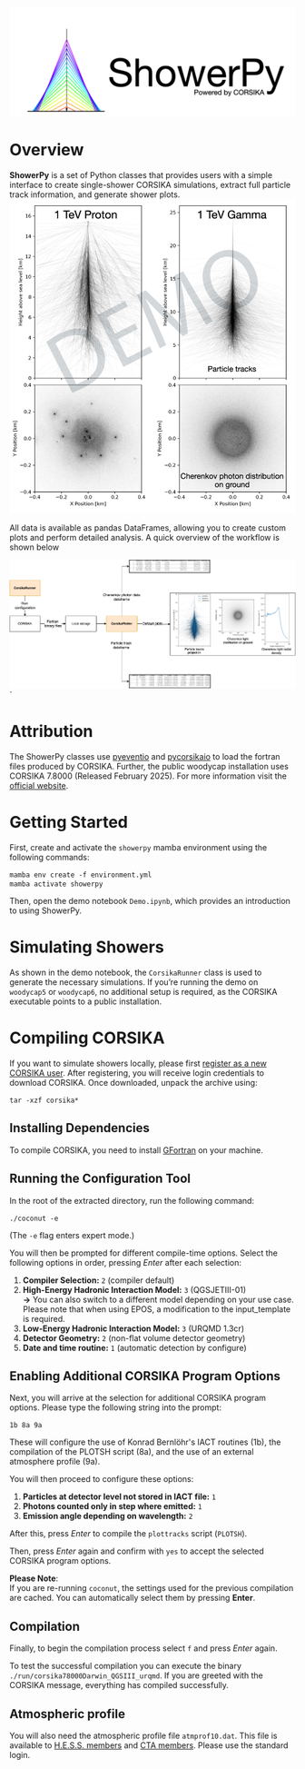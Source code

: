 ![ShowerPy Logo](media/showerpy_logo.png)
# Overview  

**ShowerPy** is a set of Python classes that provides users with a simple interface to create single-shower CORSIKA simulations, extract full particle track information, and generate shower plots.  
![Shower Image](media/shower_plots.png)  

All data is available as pandas DataFrames, allowing you to create custom plots and perform detailed analysis. A quick overview of the workflow is shown below 

![software flowchart](media/software_flowchart.drawio.svg)
`
# Attribution 
The ShowerPy classes use [pyeventio](https://github.com/cta-observatory/pyeventio) and [pycorsikaio](https://github.com/cta-observatory/pycorsikaio) to load the fortran files produced by CORSIKA. Further, the public woodycap installation uses CORSIKA 7.8000 (Released February 2025). For more information visit the [official website](https://www.iap.kit.edu/corsika/99.php). 
# Getting Started  

First, create and activate the `showerpy` mamba environment using the following commands:
```shell 
mamba env create -f environment.yml
mamba activate showerpy
```
Then, open the demo notebook `Demo.ipynb`, which provides an introduction to using ShowerPy.

# Simulating Showers
As shown in the demo notebook, the `CorsikaRunner` class is used to generate the necessary simulations. If you’re running the demo on `woodycap5` or `woodycap6`, no additional setup is required, as the CORSIKA executable points to a public installation.

# Compiling CORSIKA 

If you want to simulate showers locally, please first [register as a new CORSIKA user](https://www.iap.kit.edu/corsika/79.php). After registering, you will receive login credentials to download CORSIKA. Once downloaded, unpack the archive using:

```shell
tar -xzf corsika*
```

## Installing Dependencies

To compile CORSIKA, you need to install [GFortran](https://fortran-lang.org/learn/os_setup/install_gfortran/) on your machine.

## Running the Configuration Tool

In the root of the extracted directory, run the following command:
```shell
./coconut -e
```
(The `-e` flag enters expert mode.)

You will then be prompted for different compile-time options. Select the following options in order, pressing *Enter* after each selection:

1. **Compiler Selection:** `2` (compiler default)
2. **High-Energy Hadronic Interaction Model:** `3` (QGSJETIII-01)<br>
**->** You can also switch to a different model depending on your use case. Please note that when using EPOS, a modification to the input_template is required.
3. **Low-Energy Hadronic Interaction Model:** `3` (URQMD 1.3cr)
4. **Detector Geometry:** `2` (non-flat volume detector geometry)
5. **Date and time routine:** `1` (automatic detection by configure)

## Enabling Additional CORSIKA Program Options

Next, you will arrive at the selection for additional CORSIKA program options. Please type the following string into the prompt:
```text
1b 8a 9a
```
These will configure the use of Konrad Bernlöhr's IACT routines (1b), the compilation of the PLOTSH script (8a), and the use of an external atmosphere profile (9a). 

You will then proceed to configure these options:

1. **Particles at detector level not stored in IACT file:** `1`
2. **Photons counted only in step where emitted:** `1`
3. **Emission angle depending on wavelength:** `2`

After this, press *Enter* to compile the `plottracks` script (`PLOTSH`). 

Then, press *Enter* again and confirm with `yes` to accept the selected CORSIKA program options.

**Please Note**:  
If you are re-running `coconut`, the settings used for the previous compilation are cached. You can automatically select them by pressing **Enter**.

## Compilation

Finally, to begin the compilation process select `f` and press *Enter* again. 

To test the successful compilation you can execute the binary `./run/corsika78000Darwin_QGSIII_urqmd`. If you are greeted with the CORSIKA message, everything has compiled successfully. 

## Atmospheric profile 
You will also need the atmospheric profile file `atmprof10.dat`. This file is available to [H.E.S.S. members](https://www.mpi-hd.mpg.de/hfm/~bernlohr/HESS/) and [CTA members](https://www.mpi-hd.mpg.de/hfm/CTA/MC/). Please use the standard login.